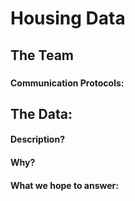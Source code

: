# Housing Data

## The Team
### 

#### Communication Protocols:


## The Data:

#### Description?
#### Why?
#### What we hope to answer:

